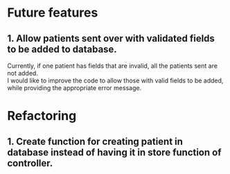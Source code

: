 # Future features
## 1. Allow patients sent over with validated fields to be added to database. 
Currently, if one patient has fields that are invalid, all the patients sent are not added.  
I would like to improve the code to allow those with valid fields to be added, while providing the appropriate error message.

# Refactoring
## 1. Create function for creating patient in database instead of having it in store function of controller.
